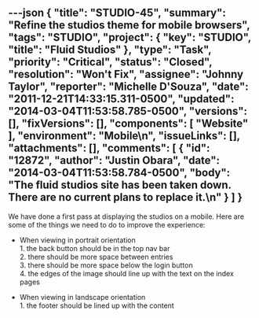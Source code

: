 ---json
{
  "title": "STUDIO-45",
  "summary": "Refine the studios theme for mobile browsers",
  "tags": "STUDIO",
  "project": {
    "key": "STUDIO",
    "title": "Fluid Studios"
  },
  "type": "Task",
  "priority": "Critical",
  "status": "Closed",
  "resolution": "Won't Fix",
  "assignee": "Johnny Taylor",
  "reporter": "Michelle D'Souza",
  "date": "2011-12-21T14:33:15.311-0500",
  "updated": "2014-03-04T11:53:58.785-0500",
  "versions": [],
  "fixVersions": [],
  "components": [
    "Website"
  ],
  "environment": "Mobile\n",
  "issueLinks": [],
  "attachments": [],
  "comments": [
    {
      "id": "12872",
      "author": "Justin Obara",
      "date": "2014-03-04T11:53:58.784-0500",
      "body": "The fluid studios site has been taken down. There are no current plans to replace it.\n"
    }
  ]
}
---
We have done a first pass at displaying the studios on a mobile. Here are some of the things we need to do to improve the experience:

* When viewing in portrait orientation\
  &#x20;    1\. the back button should be in the top nav bar \
  &#x20;    2\. there should be more space between entries\
  &#x20;    3\. there should be more space below the login button\
  &#x20;    4\. the edges of the image should line up with the text on the index pages

- When viewing in landscape orientation\
  &#x20;    1\. the footer should be lined up with the content&#x20;

        